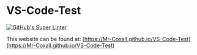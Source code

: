 # VS-Code-Test

[![GitHub's Super Linter](https://github.com/Mr-Coxall/<REPOSITORY>/workflows/GitHub's%20Super%20Linter/badge.svg)](https://github.com/Mr-Coxall/VS-Code-Test/actions)

This website can be found at: [https://Mr-Coxall.github.io/VS-Code-Test](https://Mr-Coxall.github.io/VS-Code-Test)
